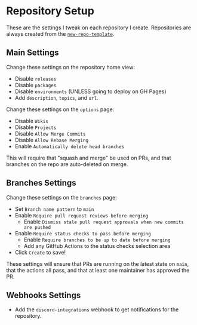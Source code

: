# Repository Setup

These are the settings I tweak on each repository I create. Repositories are always created from the [`new-repo-template`](https://github.com/nhcarrigan/new-repo-template).

## Main Settings

Change these settings on the repository home view:

- Disable `releases`
- Disable `packages`
- Disable `environments` (UNLESS going to deploy on GH Pages)
- Add `description`, `topics`, and `url`.

Change these settings on the `options` page:

- Disable `Wikis`
- Disable `Projects`
- Disable `Allow Merge Commits`
- Disable `Allow Rebase Merging`
- Enable `Automatically delete head branches`

This will require that "squash and merge" be used on PRs, and that branches on the repo are auto-deleted on merge.

## Branches Settings

Change these settings on the `branches` page:

- Set `Branch name pattern` to `main`
- Enable `Require pull request reviews before merging`
  - Enable `Dismiss stale pull request approvals when new commits are pushed`
- Enable `Require status checks to pass before merging`
  - Enable `Require branches to be up to date before merging`
  - Add any GitHub Actions to the status checks selection area
- Click `Create` to save!

These settings will ensure that PRs are running on the latest state on `main`, that the actions all pass, and that at least one maintainer has approved the PR.

## Webhooks Settings

- Add the `discord-integrations` webhook to get notifications for the repository.

